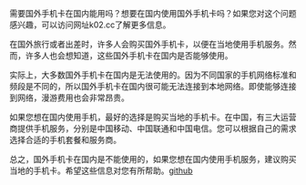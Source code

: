 需要国外手机卡在国内能用吗？想要在国内使用国外手机卡吗？如果您对这个问题感兴趣，可以访问网址k02.cc了解更多信息。

在国外旅行或者出差时，许多人会购买国外手机卡，以便在当地使用手机服务。然而，许多人也会想知道，这些国外手机卡在国内是否能够使用。

实际上，大多数国外手机卡在国内是无法使用的。因为不同国家的手机网络标准和频段是不同的，所以国外手机卡在国内很可能无法连接到本地网络。即使能够连接到网络，漫游费用也会非常昂贵。

如果您想在国内使用手机，最好的选择是购买当地的手机卡。在中国，有三大运营商提供手机服务，分别是中国移动、中国联通和中国电信。您可以根据自己的需求选择合适的手机套餐和服务商。

总之，国外手机卡在国内是不能使用的，如果您想在国内使用手机服务，建议购买当地的手机卡。希望这些信息对您有所帮助。[github](https://github.com)
